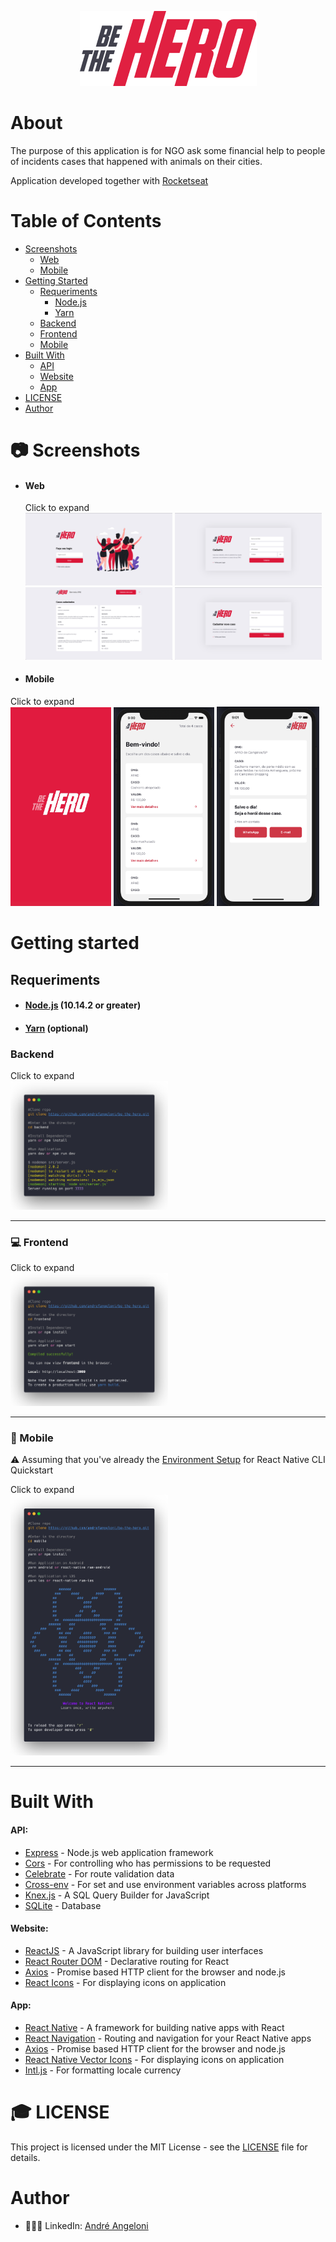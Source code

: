 <p align="center">
  <img src="mobile/src/assets/logo@3x.png" />
</p>

# About

<p>The purpose of this application is for NGO ask some financial help to people of incidents cases that happened with animals on their cities.

Application developed together with [Rocketseat](https://rocketseat.com.br)</p>

# Table of Contents

- [Screenshots](#camera-screenshots)
  - [Web](#web)
  - [Mobile](#mobile)
- [Getting Started](#getting-started)
  - [Requeriments](#requeriments)
    - [Node.js](#nodejs-10142-or-greater)
    - [Yarn](#yarn-optional)
  - [Backend](#backend)
  - [Frontend](#computer-frontend)
  - [Mobile](#iphone-mobile)
- [Built With](#built-with)
  - [API](#api)
  - [Website](#website)
  - [App](#app)
- [LICENSE](#mortar_board-license)
- [Author](#author)

# :camera: Screenshots

- #### Web

  Click to expand <br />
  <img src="https://raw.githubusercontent.com/andrefangeloni/be-the-hero/master/frontend/src/assets/GitHub/Login.png" width="49%"/>
  <img src="https://raw.githubusercontent.com/andrefangeloni/be-the-hero/master/frontend/src/assets/GitHub/Register.png" width="49%"/>
  <img src="https://raw.githubusercontent.com/andrefangeloni/be-the-hero/master/frontend/src/assets/GitHub/Home.png" width="49%"/>
  <img src="https://raw.githubusercontent.com/andrefangeloni/be-the-hero/master/frontend/src/assets/GitHub/AddCase.png" width="49%"/>

- #### Mobile

Click to expand <br />
<img src="https://raw.githubusercontent.com/andrefangeloni/be-the-hero/master/mobile/src/assets/GitHub/Splash.jpg" width="32%" />
<img src="https://raw.githubusercontent.com/andrefangeloni/be-the-hero/master/mobile/src/assets/GitHub/Home.png" width="32%"/>
<img src="https://raw.githubusercontent.com/andrefangeloni/be-the-hero/master/mobile/src/assets/GitHub/Details.png" width="32.5%"/>

# Getting started

## Requeriments

- #### [Node.js](https://nodejs.org) (10.14.2 or greater)
- #### [Yarn](https://yarnpkg.com) (optional)

### Backend

Click to expand <br />
<img src="https://raw.githubusercontent.com/andrefangeloni/be-the-hero/master/screenshots/getting-started/backend.png" width="50%" />
<hr />

### :computer: Frontend

Click to expand <br />
<img src="https://raw.githubusercontent.com/andrefangeloni/be-the-hero/master/screenshots/getting-started/frontend.png" width="50%" />
<hr />

### :iphone: Mobile

:warning: Assuming that you've already the [Environment Setup](https://reactnative.dev/docs/environment-setup) for React Native CLI Quickstart

Click to expand <br />
<img src="https://raw.githubusercontent.com/andrefangeloni/be-the-hero/master/screenshots/getting-started/mobile.png" width="50%" />
<hr/>

# Built With

#### API:

- [Express](https://expressjs.com) - Node.js web application framework
- [Cors](https://expressjs.com/en/resources/middleware/cors.html) - For controlling who has permissions to be requested
- [Celebrate](https://github.com/arb/celebrate) - For route validation data
- [Cross-env](https://github.com/kentcdodds/cross-env) - For set and use environment variables across platforms
- [Knex.js](http://knexjs.org) - A SQL Query Builder for JavaScript
- [SQLite](https://github.com/mapbox/node-sqlite3) - Database

#### Website:

- [ReactJS](https://reactjs.org) - A JavaScript library for building user interfaces
- [React Router DOM](https://reacttraining.com/react-router) - Declarative routing for React
- [Axios](https://github.com/axios/axios) - Promise based HTTP client for the browser and node.js
- [React Icons](https://react-icons.netlify.com) - For displaying icons on application

#### App:

- [React Native](https://reactnative.dev) - A framework for building native apps with React
- [React Navigation](https://reactnavigation.org) - Routing and navigation for your React Native apps
- [Axios](https://github.com/axios/axios) - Promise based HTTP client for the browser and node.js
- [React Native Vector Icons](https://github.com/oblador/react-native-vector-icons) - For displaying icons on application
- [Intl.js](https://github.com/andyearnshaw/Intl.js) - For formatting locale currency

# :mortar_board: LICENSE

This project is licensed under the MIT License - see the [LICENSE](LICENSE.md) file for details.

# Author

- 👨🏻‍💻 LinkedIn: [André Angeloni](https://www.linkedin.com/in/andre-angeloni)
